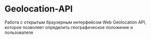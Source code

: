 # Geolocation-API
Работа с открытым браузерным интерфейсом Web Geolocation API, которое позволяет определить географическое положение и пользователя 
